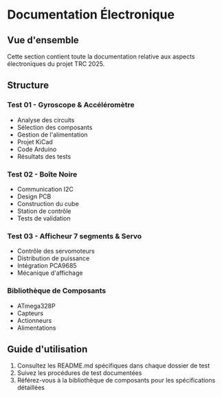 # Documentation Électronique

## Vue d'ensemble
Cette section contient toute la documentation relative aux aspects électroniques du projet TRC 2025.

## Structure

### Test 01 - Gyroscope & Accéléromètre
- Analyse des circuits
- Sélection des composants
- Gestion de l'alimentation
- Projet KiCad
- Code Arduino
- Résultats des tests

### Test 02 - Boîte Noire
- Communication I2C
- Design PCB
- Construction du cube
- Station de contrôle
- Tests de validation

### Test 03 - Afficheur 7 segments & Servo
- Contrôle des servomoteurs
- Distribution de puissance
- Intégration PCA9685
- Mécanique d'affichage

### Bibliothèque de Composants
- ATmega328P
- Capteurs
- Actionneurs
- Alimentations

## Guide d'utilisation

1. Consultez les README.md spécifiques dans chaque dossier de test
2. Suivez les procédures de test documentées
3. Référez-vous à la bibliothèque de composants pour les spécifications détaillées
